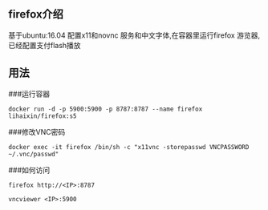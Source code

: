 ## firefox介绍

基于ubuntu:16.04 配置x11和novnc 服务和中文字体,在容器里运行firefox 游览器,已经配置支付flash播放

## 用法

###运行容器

	docker run -d -p 5900:5900 -p 8787:8787 --name firefox lihaixin/firefox:s5

###修改VNC密码

	docker exec -it firefox /bin/sh -c "x11vnc -storepasswd VNCPASSWORD ~/.vnc/passwd"


###如何访问

	firefox http://<IP>:8787

	vncviewer <IP>:5900

